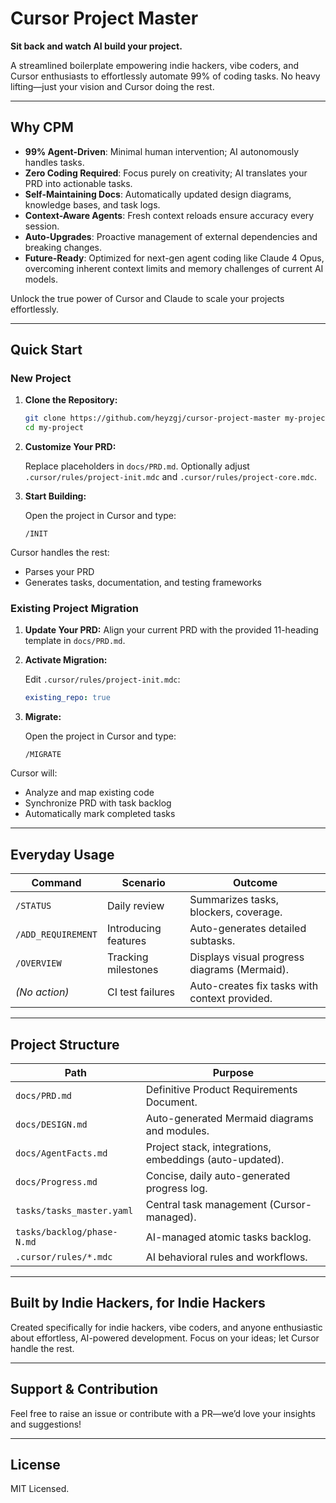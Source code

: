 # Cursor Project Master

**Sit back and watch AI build your project.**

A streamlined boilerplate empowering indie hackers, vibe coders, and Cursor enthusiasts to effortlessly automate 99% of coding tasks. No heavy lifting—just your vision and Cursor doing the rest.

---

## Why CPM

* **99% Agent-Driven**: Minimal human intervention; AI autonomously handles tasks.
* **Zero Coding Required**: Focus purely on creativity; AI translates your PRD into actionable tasks.
* **Self-Maintaining Docs**: Automatically updated design diagrams, knowledge bases, and task logs.
* **Context-Aware Agents**: Fresh context reloads ensure accuracy every session.
* **Auto-Upgrades**: Proactive management of external dependencies and breaking changes.
* **Future-Ready**: Optimized for next-gen agent coding like Claude 4 Opus, overcoming inherent context limits and memory challenges of current AI models.

Unlock the true power of Cursor and Claude to scale your projects effortlessly.

---

## Quick Start

### New Project

1. **Clone the Repository:**

   ```bash
   git clone https://github.com/heyzgj/cursor-project-master my-project
   cd my-project
   ```

2. **Customize Your PRD:**

   Replace placeholders in `docs/PRD.md`. Optionally adjust `.cursor/rules/project-init.mdc` and `.cursor/rules/project-core.mdc`.

3. **Start Building:**

   Open the project in Cursor and type:

   ```
   /INIT
   ```

Cursor handles the rest:

* Parses your PRD
* Generates tasks, documentation, and testing frameworks

### Existing Project Migration

1. **Update Your PRD:** Align your current PRD with the provided 11-heading template in `docs/PRD.md`.

2. **Activate Migration:**

   Edit `.cursor/rules/project-init.mdc`:

   ```yaml
   existing_repo: true
   ```

3. **Migrate:**

   Open the project in Cursor and type:

   ```
   /MIGRATE
   ```

Cursor will:

* Analyze and map existing code
* Synchronize PRD with task backlog
* Automatically mark completed tasks

---

## Everyday Usage

| Command            | Scenario             | Outcome                                       |
| ------------------ | -------------------- | --------------------------------------------- |
| `/STATUS`          | Daily review         | Summarizes tasks, blockers, coverage.         |
| `/ADD_REQUIREMENT` | Introducing features | Auto-generates detailed subtasks.             |
| `/OVERVIEW`        | Tracking milestones  | Displays visual progress diagrams (Mermaid).  |
| *(No action)*      | CI test failures     | Auto-creates fix tasks with context provided. |

---

## Project Structure

| Path                       | Purpose                                                 |
| -------------------------- | ------------------------------------------------------- |
| `docs/PRD.md`              | Definitive Product Requirements Document.               |
| `docs/DESIGN.md`           | Auto-generated Mermaid diagrams and modules.            |
| `docs/AgentFacts.md`       | Project stack, integrations, embeddings (auto-updated). |
| `docs/Progress.md`         | Concise, daily auto-generated progress log.             |
| `tasks/tasks_master.yaml`  | Central task management (Cursor-managed).               |
| `tasks/backlog/phase-N.md` | AI-managed atomic tasks backlog.                        |
| `.cursor/rules/*.mdc`      | AI behavioral rules and workflows.                      |

---

## Built by Indie Hackers, for Indie Hackers

Created specifically for indie hackers, vibe coders, and anyone enthusiastic about effortless, AI-powered development. Focus on your ideas; let Cursor handle the rest.

---

## Support & Contribution

Feel free to raise an issue or contribute with a PR—we’d love your insights and suggestions!

---

## License

MIT Licensed.

